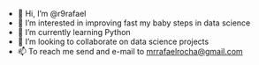 - 👋 Hi, I’m @r9rafael
- 👀 I’m interested in improving fast my baby steps in data science
- 🌱 I’m currently learning Python
- 💞️ I’m looking to collaborate on data science projects
- 📫 To reach me send and e-mail to mrrafaelrocha@gmail.com
